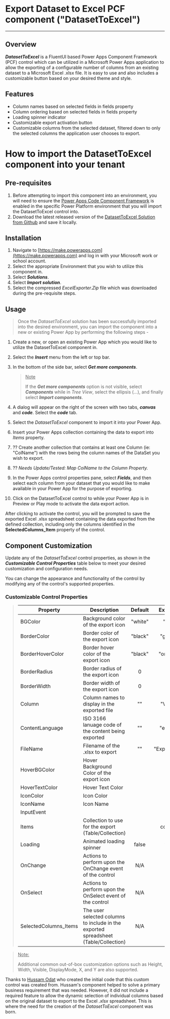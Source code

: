 # Export Dataset to Excel PCF component ("DatasetToExcel")

---

## Overview

**_DatasetToExcel_** is a FluentUI based Power Apps Component Framework (PCF) control which can be utilized in a Microsoft Power Apps application to allow the exporting of a configurable number of columns from an existing dataset to a Microsoft Excel .xlsx file. It is easy to use and also includes a customizable button based on your desired theme and style.

## Features

- Column names based on selected fields in fields property
- Column ordering based on selected fields in fields property
- Loading spinner indicator
- Customizable export activation button
- Customizable columns from the selected dataset, filtered down to only the selected columns the application user chooses to export.

# How to import the DatasetToExcel component into your tenant

## Pre-requisites

1. Before attempting to import this component into an environment, you will need to ensure the [Power Apps Code Component Framework](https://learn.microsoft.com/en-us/power-apps/developer/component-framework/component-framework-for-canvas-apps) is enabled in the specific Power Platform environment that you will import the DatasetToExcel control into.
2. Download the latest released version of the [DatasetToExcel Solution from Github](https://github.com/ChrisMcKee1/power-platform-pcf/raw/main/PCF/DatasetToExcel/ExcelExporter.zip) and save it locally.

## Installation

1. Navigate to [https://make.powerapps.com](https://make.powerapps.com) and log in with your Microsoft work or school account.
2. Select the appropriate Environment that you wish to utilize this component in.
3. Select **_Solutions_**.
4. Select **_Import solution_**.
5. Select the compressed _ExcelExporter.Zip_ file which was downloaded during the pre-requisite steps.

## Usage

> Once the _DatasetToExcel_ solution has been successfully imported into the desired environment, you can import the component into a new or existing Power App by performing the following steps -

1. Create a new, or open an existing Power App which you would like to utilize the DatasetToExcel component in.
2. Select the **_Insert_** menu from the left or top bar.
3. In the bottom of the side bar, select **_Get more components_**.
   > <u>Note</u>
   >
   > If the **_Get more components_** option is not visible, select **_Components_** while in _Tree View_, select the ellipsis (...), and finally select **_Import components_**.
4. A dialog will appear on the right of the screen with two tabs, **_canvas_** and **_code_**. Select the **_code_** tab.
5. Select the _DatasetToExcel_ component to import it into your Power App.

6. Insert your Power Apps collection containing the data to export into _Items_ property.
7. ?? Create another collection that contains at least one Column (ie: "ColName") with the rows being the column names of the DataSet you wish to export.
8. ?? _Needs Update/Tested: Map ColName to the Column Property._
9. In the Power Apps control properties pane, select **_Fields_**, and then select each column from your dataset that you would like to make available in your Power App for the purpose of exporting.
10. Click on the DatasetToExcel control to while your Power App is in Preview or Play mode to activate the data export action.

After clicking to activate the control, you will be prompted to save the exported Excel .xlsx spreadsheet containing the data exported from the defined collection, including only the columns identified in the **SelectedColumns_Item** property of the control.

## Component Customization

Update any of the _DatasetToExcel_ control properties, as shown in the **_Customizable Control Properties_** table below to meet your desired customization and configuration needs.

You can change the appearance and functionality of the control by modifying any of the control's supported properties.

### Customizable Control Properties

> | Property              | Description                                                                         | Default |    Example    |
> | --------------------- | ----------------------------------------------------------------------------------- | :-----: | :-----------: |
> | BGColor               | Background color of the export icon                                                 | "white" |     "red"     |
> | BorderColor           | Border color of the export icon                                                     | "black" |    "green"    |
> | BorderHoverColor      | Border hover color of the export icon                                               | "black" |   "orange"    |
> | BorderRadius          | Border radius of the export icon                                                    |    0    |               |
> | BorderWidth           | Border width of the export icon                                                     |    0    |               |
> | Column                | Column names to display in the exported file                                        |   ""    |    "Value"    |
> | ContentLanguage       | ISO 3166 lanuage code of the content being exported                                 |   ""    |    "en-us"    |
> | FileName              | Filename of the .xlsx to export                                                     |   ""    | "Export.xlsx" |
> | HoverBGColor          | Hover Background Color of the export icon                                           |         |               |
> | HoverTextColor        | Hover Text Color                                                                    |         |               |
> | IconColor             | Icon Color                                                                          |         |               |
> | IconName              | Icon Name                                                                           |         |               |
> | InputEvent            |                                                                                     |         |               |
> | Items                 | Collection to use for the export (Table/Collection)                                 |         |    colData    |
> | Loading               | Animated loading spinner                                                            |  false  |     true      |
> | OnChange              | Actions to perform upon the OnChange event of the control                           |   N/A   |               |
> | OnSelect              | Actions to perform upon the OnSelect event of the control                           |   N/A   |               |
> | SelectedColumns_Items | The user selected columns to include in the exported spreadsheet (Table/Collection) |   N/A   |               |

> <u>Note:</u>
>
> Additional common out-of-box customization options such as Height, Width, Visible, DisplayMode, X, and Y are also supported.

Thanks to [Hussam Odat](https://www.linkedin.com/in/hussam-odat-5075aa73) who created the initial code that this custom control was created from. Hussam's component helped to solve a primary business requirement that was needed. However, it did not include a required feature to allow the dynamic selection of individual columns based on the original dataset to export to the Excel _.xlsx_ spreadsheet. This is where the need for the creation of the _DatasetToExcel_ component was born.
